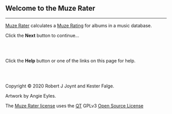 ## Welcome to the Muze Rater

------

<a href="https://github.com/Jalopy-Tech/Muze-Rating-Suite/blob/master/Muze-Rater.md">Muze Rater</a> calculates a <a href="https://github.com/Jalopy-Tech/Muze-Rating-Suite/blob/master/Muze-Rating.md">Muze Rating</a> for albums in a music database.

Click the **Next** button to continue...

<br></br>

Click the **Help** button or one of the links on this page for help.

<br></br>

Copyright &copy; 2020 Robert J Joynt and Kester Falge.

Artwork by Angie Eyles.

The <a href="https://github.com/Jalopy-Tech/Muze-Rating-Suite/blob/master/LICENSE.md">Muze Rater license</a> uses the <a href="https://www.qt.io/">QT</a> GPLv3 <a href="https://doc.qt.io/qt-5/gpl.html">Open Source License</a>




